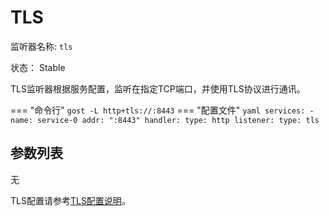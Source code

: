 # TLS

监听器名称: `tls`

状态： Stable

TLS监听器根据服务配置，监听在指定TCP端口，并使用TLS协议进行通讯。

=== "命令行"
    ```
	gost -L http+tls://:8443
	```
=== "配置文件"
    ```yaml
	services:
	- name: service-0
	  addr: ":8443"
	  handler:
		type: http
	  listener:
		type: tls
	```

## 参数列表

无

TLS配置请参考[TLS配置说明](/tutorials/tls/)。